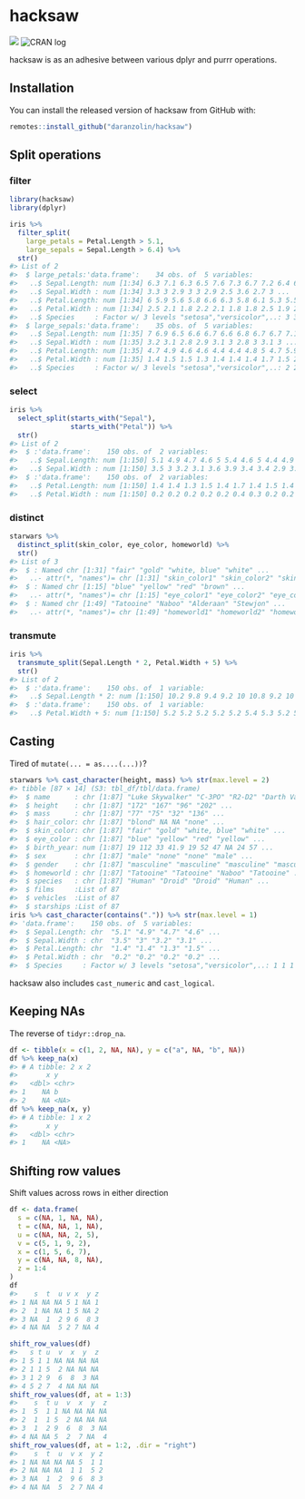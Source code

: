 
<!-- README.md is generated from README.Rmd. Please edit that file -->

# hacksaw

<!-- badges: start -->

![](https://camo.githubusercontent.com/ea6e0ff99602c3563e3dd684abf60b30edceaeef/68747470733a2f2f696d672e736869656c64732e696f2f62616467652f6c6966656379636c652d6578706572696d656e74616c2d6f72616e67652e737667)
![CRAN log](http://www.r-pkg.org/badges/version/hacksaw)
<!-- badges: end -->

hacksaw is as an adhesive between various dplyr and purrr operations.

## Installation

You can install the released version of hacksaw from GitHub with:

``` r
remotes::install_github("daranzolin/hacksaw")
```

## Split operations

### filter

``` r
library(hacksaw)
library(dplyr)

iris %>% 
  filter_split(
    large_petals = Petal.Length > 5.1,
    large_sepals = Sepal.Length > 6.4) %>% 
  str()
#> List of 2
#>  $ large_petals:'data.frame':    34 obs. of  5 variables:
#>   ..$ Sepal.Length: num [1:34] 6.3 7.1 6.3 6.5 7.6 7.3 6.7 7.2 6.4 6.8 ...
#>   ..$ Sepal.Width : num [1:34] 3.3 3 2.9 3 3 2.9 2.5 3.6 2.7 3 ...
#>   ..$ Petal.Length: num [1:34] 6 5.9 5.6 5.8 6.6 6.3 5.8 6.1 5.3 5.5 ...
#>   ..$ Petal.Width : num [1:34] 2.5 2.1 1.8 2.2 2.1 1.8 1.8 2.5 1.9 2.1 ...
#>   ..$ Species     : Factor w/ 3 levels "setosa","versicolor",..: 3 3 3 3 3 3 3 3 3 3 ...
#>  $ large_sepals:'data.frame':    35 obs. of  5 variables:
#>   ..$ Sepal.Length: num [1:35] 7 6.9 6.5 6.6 6.7 6.6 6.8 6.7 6.7 7.1 ...
#>   ..$ Sepal.Width : num [1:35] 3.2 3.1 2.8 2.9 3.1 3 2.8 3 3.1 3 ...
#>   ..$ Petal.Length: num [1:35] 4.7 4.9 4.6 4.6 4.4 4.4 4.8 5 4.7 5.9 ...
#>   ..$ Petal.Width : num [1:35] 1.4 1.5 1.5 1.3 1.4 1.4 1.4 1.7 1.5 2.1 ...
#>   ..$ Species     : Factor w/ 3 levels "setosa","versicolor",..: 2 2 2 2 2 2 2 2 2 3 ...
```

### select

``` r
iris %>% 
  select_split(starts_with("Sepal"),
               starts_with("Petal")) %>% 
  str()
#> List of 2
#>  $ :'data.frame':    150 obs. of  2 variables:
#>   ..$ Sepal.Length: num [1:150] 5.1 4.9 4.7 4.6 5 5.4 4.6 5 4.4 4.9 ...
#>   ..$ Sepal.Width : num [1:150] 3.5 3 3.2 3.1 3.6 3.9 3.4 3.4 2.9 3.1 ...
#>  $ :'data.frame':    150 obs. of  2 variables:
#>   ..$ Petal.Length: num [1:150] 1.4 1.4 1.3 1.5 1.4 1.7 1.4 1.5 1.4 1.5 ...
#>   ..$ Petal.Width : num [1:150] 0.2 0.2 0.2 0.2 0.2 0.4 0.3 0.2 0.2 0.1 ...
```

### distinct

``` r
starwars %>% 
  distinct_split(skin_color, eye_color, homeworld) %>% 
  str()
#> List of 3
#>  $ : Named chr [1:31] "fair" "gold" "white, blue" "white" ...
#>   ..- attr(*, "names")= chr [1:31] "skin_color1" "skin_color2" "skin_color3" "skin_color4" ...
#>  $ : Named chr [1:15] "blue" "yellow" "red" "brown" ...
#>   ..- attr(*, "names")= chr [1:15] "eye_color1" "eye_color2" "eye_color3" "eye_color4" ...
#>  $ : Named chr [1:49] "Tatooine" "Naboo" "Alderaan" "Stewjon" ...
#>   ..- attr(*, "names")= chr [1:49] "homeworld1" "homeworld2" "homeworld3" "homeworld4" ...
```

### transmute

``` r
iris %>% 
  transmute_split(Sepal.Length * 2, Petal.Width + 5) %>% 
  str()
#> List of 2
#>  $ :'data.frame':    150 obs. of  1 variable:
#>   ..$ Sepal.Length * 2: num [1:150] 10.2 9.8 9.4 9.2 10 10.8 9.2 10 8.8 9.8 ...
#>  $ :'data.frame':    150 obs. of  1 variable:
#>   ..$ Petal.Width + 5: num [1:150] 5.2 5.2 5.2 5.2 5.2 5.4 5.3 5.2 5.2 5.1 ...
```

## Casting

Tired of `mutate(... = as....(...))`?

``` r
starwars %>% cast_character(height, mass) %>% str(max.level = 2) 
#> tibble [87 × 14] (S3: tbl_df/tbl/data.frame)
#>  $ name      : chr [1:87] "Luke Skywalker" "C-3PO" "R2-D2" "Darth Vader" ...
#>  $ height    : chr [1:87] "172" "167" "96" "202" ...
#>  $ mass      : chr [1:87] "77" "75" "32" "136" ...
#>  $ hair_color: chr [1:87] "blond" NA NA "none" ...
#>  $ skin_color: chr [1:87] "fair" "gold" "white, blue" "white" ...
#>  $ eye_color : chr [1:87] "blue" "yellow" "red" "yellow" ...
#>  $ birth_year: num [1:87] 19 112 33 41.9 19 52 47 NA 24 57 ...
#>  $ sex       : chr [1:87] "male" "none" "none" "male" ...
#>  $ gender    : chr [1:87] "masculine" "masculine" "masculine" "masculine" ...
#>  $ homeworld : chr [1:87] "Tatooine" "Tatooine" "Naboo" "Tatooine" ...
#>  $ species   : chr [1:87] "Human" "Droid" "Droid" "Human" ...
#>  $ films     :List of 87
#>  $ vehicles  :List of 87
#>  $ starships :List of 87
iris %>% cast_character(contains(".")) %>% str(max.level = 1)
#> 'data.frame':    150 obs. of  5 variables:
#>  $ Sepal.Length: chr  "5.1" "4.9" "4.7" "4.6" ...
#>  $ Sepal.Width : chr  "3.5" "3" "3.2" "3.1" ...
#>  $ Petal.Length: chr  "1.4" "1.4" "1.3" "1.5" ...
#>  $ Petal.Width : chr  "0.2" "0.2" "0.2" "0.2" ...
#>  $ Species     : Factor w/ 3 levels "setosa","versicolor",..: 1 1 1 1 1 1 1 1 1 1 ...
```

hacksaw also includes `cast_numeric` and `cast_logical`.

## Keeping NAs

The reverse of `tidyr::drop_na`.

``` r
df <- tibble(x = c(1, 2, NA, NA), y = c("a", NA, "b", NA))
df %>% keep_na(x)
#> # A tibble: 2 x 2
#>       x y    
#>   <dbl> <chr>
#> 1    NA b    
#> 2    NA <NA>
df %>% keep_na(x, y)
#> # A tibble: 1 x 2
#>       x y    
#>   <dbl> <chr>
#> 1    NA <NA>
```

## Shifting row values

Shift values across rows in either direction

``` r
df <- data.frame(
  s = c(NA, 1, NA, NA),
  t = c(NA, NA, 1, NA),
  u = c(NA, NA, 2, 5),
  v = c(5, 1, 9, 2),
  x = c(1, 5, 6, 7),
  y = c(NA, NA, 8, NA),
  z = 1:4
)
df
#>    s  t  u v x  y z
#> 1 NA NA NA 5 1 NA 1
#> 2  1 NA NA 1 5 NA 2
#> 3 NA  1  2 9 6  8 3
#> 4 NA NA  5 2 7 NA 4

shift_row_values(df)
#>   s t u  v  x  y  z
#> 1 5 1 1 NA NA NA NA
#> 2 1 1 5  2 NA NA NA
#> 3 1 2 9  6  8  3 NA
#> 4 5 2 7  4 NA NA NA
shift_row_values(df, at = 1:3)
#>    s  t u  v  x  y  z
#> 1  5  1 1 NA NA NA NA
#> 2  1  1 5  2 NA NA NA
#> 3  1  2 9  6  8  3 NA
#> 4 NA NA 5  2  7 NA  4
shift_row_values(df, at = 1:2, .dir = "right")
#>    s  t  u  v x  y z
#> 1 NA NA NA NA 5  1 1
#> 2 NA NA NA  1 1  5 2
#> 3 NA  1  2  9 6  8 3
#> 4 NA NA  5  2 7 NA 4
```
